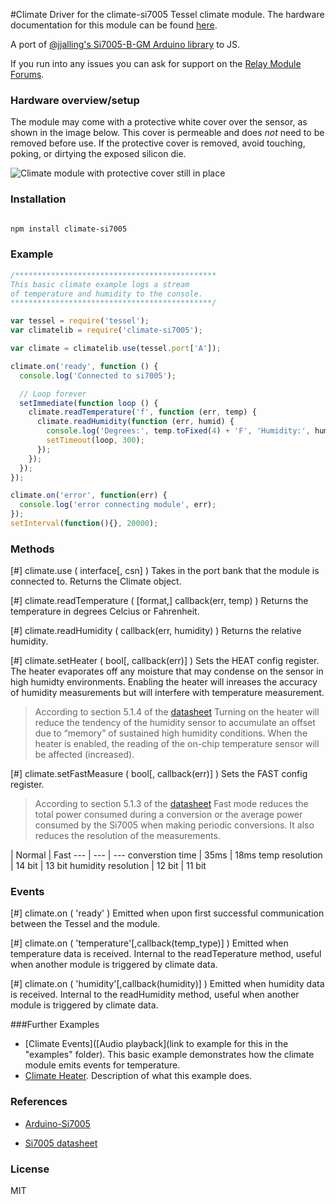 #Climate
Driver for the climate-si7005 Tessel climate module. The hardware documentation for this module can be found [here](https://github.com/tessel/hardware/blob/master/modules-overview.md#climate).

A port of [@jjalling's Si7005-B-GM Arduino library]( https://github.com/jjalling/Arduino-Si7005 ) to JS.

If you run into any issues you can ask for support on the [Relay Module Forums](http://forums.tessel.io/category/climate).


### Hardware overview/setup
The module may come with a protective white cover over the sensor, as shown in the image below. This cover is permeable and does *not* need to be removed before use. If the protective cover is removed, avoid touching, poking, or dirtying the exposed silicon die.

![Climate module with protective cover still in place]( https://s3.amazonaws.com/technicalmachine-assets/doc+pictures/protective-cover.jpg )

### Installation
```sh

npm install climate-si7005
```

### Example
```js
/*********************************************
This basic climate example logs a stream
of temperature and humidity to the console.
*********************************************/

var tessel = require('tessel');
var climatelib = require('climate-si7005');

var climate = climatelib.use(tessel.port['A']);

climate.on('ready', function () {
  console.log('Connected to si7005');

  // Loop forever
  setImmediate(function loop () {
    climate.readTemperature('f', function (err, temp) {
      climate.readHumidity(function (err, humid) {
        console.log('Degrees:', temp.toFixed(4) + 'F', 'Humidity:', humid.toFixed(4) + '%RH');
        setTimeout(loop, 300);
      });
    });
  });
});

climate.on('error', function(err) {
  console.log('error connecting module', err);
});
setInterval(function(){}, 20000);
```

### Methods

[#] climate.use ( interface[, csn] ) Takes in the port bank that the module is connected to. Returns the Climate object.

[#] climate.readTemperature ( [format,] callback(err, temp) )
Returns the temperature in degrees Celcius or Fahrenheit.

[#] climate.readHumidity ( callback(err, humidity) )
Returns the relative humidity.

[#] climate.setHeater ( bool[, callback(err)] ) Sets the HEAT config register.
The heater evaporates off any moisture that may condense on the sensor in high humidty environments. Enabling the heater will inreases the accuracy of humidity measurements but will interfere with temperature measurement.
>According to section 5.1.4 of the [datasheet]( http://www.silabs.com/Support%20Documents/TechnicalDocs/Si7005.pdf )
Turning on the heater will reduce the tendency of the humidity sensor to accumulate an offset due to “memory” of sustained high humidity conditions. When the heater is enabled, the reading of the on-chip temperature sensor will be affected (increased).

[#] climate.setFastMeasure ( bool[, callback(err)] ) Sets the FAST config register. 
>According to section 5.1.3 of the [datasheet](http://www.silabs.com/Support%20Documents/TechnicalDocs/Si7005.pdf )
	Fast mode reduces the total power consumed during a conversion or the average power consumed by the Si7005 when making periodic conversions. It also reduces the resolution of the measurements.

| Normal | Fast
--- | --- | ---
converstion time | 35ms | 18ms
temp resolution | 14 bit | 13 bit
humidity resolution | 12 bit | 11 bit

### Events
[#] climate.on ( 'ready' ) Emitted when upon first successful communication between the Tessel and the module.

[#] climate.on ( 'temperature'[,callback(temp_type)] ) Emitted when temperature data is received. Internal to the readTeperature method, useful when another module is triggered by climate data.

[#] climate.on ( 'humidity'[,callback(humidity)] ) Emitted when humidity data is received. Internal to the readHumidity method, useful when another module is triggered by climate data.

###Further Examples  
* [Climate Events]([Audio playback](link to example for this in the "examples" folder). This basic example demonstrates how the climate module emits events for temperature.
* [Climate Heater](https://github.com/tessel/climate-si7005/blob/pc-add-events/examples/climate_heat.js). Description of what this example does. 

### References
* [Arduino-Si7005](https://github.com/jjalling/Arduino-Si7005)

* [Si7005 datasheet](http://www.silabs.com/Support%20Documents/TechnicalDocs/Si7005.pdf)

### License
MIT